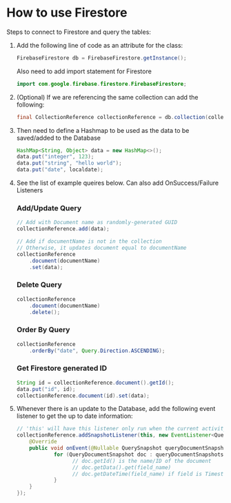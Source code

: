 # How to use Firestore
Steps to connect to Firestore and query the tables:
1. Add the following line of code as an attribute for the class: 
	```java
	FirebaseFirestore db = FirebaseFirestore.getInstance();
	```
	Also need to add import statement for Firestore
	```java
	import com.google.firebase.firestore.FirebaseFirestore;
	```
2.  (Optional) If we are referencing the same collection can add the following:
	```java
	final CollectionReference collectionReference = db.collection(collectionName);
	```
3. Then need to define a Hashmap to be used as the data to be saved/added to the Database
	```java
	HashMap<String, Object> data = new HashMap<>();
	data.put("integer", 123);
	data.put("string", "hello world");
	data.put("date", localdate);
	```
4. See the list of example queires below. Can also add OnSuccess/Failure Listeners
	### Add/Update Query
	```java
	// Add with Document name as randomly-generated GUID
	collectionReference.add(data);
	
	// Add if documentName is not in the collection
	// Otherwise, it updates document equal to documentName
	collectionReference
		.document(documentName)
		.set(data);
	```
	### Delete Query
	```java
	collectionReference
		.document(documentName)
		.delete();
	```
	### Order By Query
	```java
	collectionReference
		.orderBy("date", Query.Direction.ASCENDING);
	```
	### Get Firestore generated ID
	```java
	String id = collectionReference.document().getId();
	data.put("id", id);
	collectionReference.document(id).set(data);
	```
5. Whenever there is an update to the Database, add the following event listener to get the up to date information:
	```java
	// 'this' will have this listener only run when the current activity is alive
	collectionReference.addSnapshotListener(this, new EventListener<QuerySnapshot>() {     
		@Override
		public void onEvent(@Nullable QuerySnapshot queryDocumentSnapshots, @Nullable FirebaseFirestoreException e) {  
		        for (QueryDocumentSnapshot doc : queryDocumentSnapshots){  
		              // doc.getId() is the name/ID of the document
		              // doc.getData().get(field_name)
		              // doc.getDateTime(field_name) if field is Timestamp in Firestore
		        }  
		}  
	});
	```

